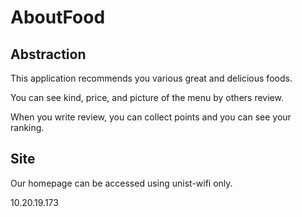 # AboutFood

## Abstraction

This application recommends you various great and delicious foods.

You can see kind, price, and picture of the menu by others review.

When you write review, you can collect points and you can see your ranking.


## Site

Our homepage can be accessed using unist-wifi only.

10.20.19.173
